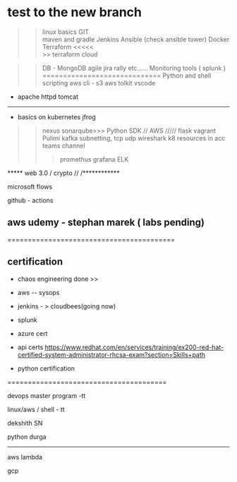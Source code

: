 # test to the new branch

>> linux basics
>> GIT  
>> maven and gradle 
>> Jenkins 
>> Ansible (check ansible tower)
>> Docker 
>> Terraform <<<<<   
           >> terraform cloud

>> DB - MongoDB
>> agile jira rally etc......
>> Monitoring tools ( splunk )
=============================
>> Python and shell scripting 
>> aws cli - s3
>> aws tolkit vscode
- apache httpd tomcat
********************************************************
- basics on kubernetes
jfrog
>> nexus sonarqube>>>
>> Python SDK // AWS ///// flask
>> vagrant
>> Pulimi
>> kafka
>> subnetting, tcp udp wireshark
>> k8 resources in acc teams channel
>>> promethus grafana ELK

***** web 3.0 / crypto // /************

microsoft flows

github - actions
## aws udemy - stephan marek ( labs pending)
=========================================
## certification
                       
- chaos engineering done >>
- aws -- sysops
- jenkins - > cloudbees(going now)
- splunk

- azure cert 
- api certs
https://www.redhat.com/en/services/training/ex200-red-hat-certified-system-administrator-rhcsa-exam?section=Skills+path

- python certification


=======================================

devops master program -tt

linux/aws / shell - tt

dekshith SN

python durga

--------------------------

aws lambda

gcp
